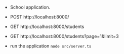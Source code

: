 - School application.

- POST http://localhost:8000/

- GET  http://localhost:8000/students

- GET  http://localhost:8000/students?page=1&limit=3

- run the application `node src/server.ts`
